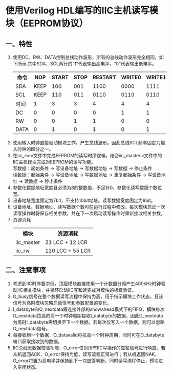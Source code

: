 # 使用Verilog HDL编写的IIC主机读写模块（EEPROM协议） #
## 一、特性 ##
1. 使用DC、RW、DATA控制总线动作波形，所有的总线动作波形完全相同，如下所示,其中SDA、SCL两行的“1”代表输出高电平，“0”代表输出低电平。
	<table>
	<tr>
		<th>命令</th>
	    <th>NOP</th>
		<th>START</th>
		<th>STOP</th>
		<th>RESTART</th>
		<th>WRITE0</th>
		<th>WRITE1</th>
		<th>READ</th>
	</tr>
	<tr>
		<td>SDA</td>
		<td>KEEP</td>
		<td>100</td>
		<td>001</td>
		<td>1100</td>
		<td>0000</td>
		<td>1111</td>
		<td>1111</td>
	</tr>
	<tr>
		<td>SCL</td>
		<td>KEEP</td>
		<td>110</td>
		<td>011</td>
		<td>0110</td>
		<td>0110</td>
		<td>0110</td>
		<td>0110</td>
	</tr>
	<tr>
		<td>时间</td>
		<td>1</td>
		<td>3</td>
		<td>3</td>
		<td>4</td>
		<td>4</td>
		<td>4</td>
		<td>4</td>
	</tr>
	<tr>
		<td>DC</td>
		<td>0</td>
		<td>0</td>
		<td>0</td>
		<td>0</td>
		<td>1</td>
		<td>1</td>
		<td>1</td>
	</tr>
	<tr>
		<td>RW</td>
		<td>0</td>
		<td>0</td>
		<td>1</td>
		<td>1</td>
		<td>0</td>
		<td>0</td>
		<td>1</td>
	</tr>
	<tr>
		<td>DATA</td>
		<td>0</td>
		<td>1</td>
		<td>0</td>
		<td>1</td>
		<td>0</td>
		<td>1</td>
		<td>X</td>
	</tr>
	</table>
2. 使用输入时钟直接驱动模块工作，产生总线波形。因此总线SCL频率固定为输入时钟的四分之一。
3. 在iic\_rw.v文件中完成EEPROM的读写时序逻辑，结合iic\_master.v文件中的IIC主机模块完成对EEPROM的读写功能。<br>
	写数据：起始条件 -> 写设备地址 -> 写数据地址 -> 写数据 -> 停止条件<br>
	读数据：起始条件 -> 写设备地址 -> 写数据地址 -> 重复起始条件 -> 写设备地址 -> 读数据 -> 停止条件
4. 参数化数据地址宽度且必须为8的整数倍，不足补0。参数化读写数据个数位宽。
5. 设备地址宽度固定为7bit，不支持10bit地址。读写数据宽度固定为8bit。
6. 设备地址、数据地址、读写数据个数可在运行过程中修改。每次模块启动一次读写操作时将保存相关参数，并在下一次启动读写操作时重新接收相关参数。
7. 资源消耗
	<table>
	<tr>
		<th>模块</th>
		<th>资源消耗</th>
	</tr>
	<tr>
		<td>iic_master</td>
		<td>21 LCC + 12 LCR</td>
	</tr>
	<tr>
		<td>iic_rw</td>
		<td>120 LCC + 55 LCR</td>
	</tr>
	</table>
## 二、注意事项 ##
1. 考虑到IIC时序要求低，顶层模块直接使用一个计数器分频产生400kHz时钟驱动IIC相关模块，并循环启动IIC写和读完成对模块的板级验证。
2. O\_busy信号在整个数据读写流程中保持为高，用于指示模块工作状态，且该信号为高时模块忽略启动信号和参数配置的变化。
3. I\_databyte和O\_nextdata需连接外部的showahead模式下的FIFO，模块每次O\_nextdata拉高的前一个时钟周期接收I\_databyte的数据，因此O\_nextdata为高时I\_databyte需切换至下一个数据。若每次仅写入一个数据，则可以忽略O\_nextdata信号。
4. 每接收到一个数据，O\_datavalid将拉高一个时钟周期，同时可在O\_databyte端口获取接收到的数据。
5. IIC总线无数据校验功能，O\_error仅对所有IIC写操作的应答信号进行响应。若从机返回ACK，O\_error保持为低，读写流程正常进行；若从机返回NAK，O\_error将置为高电平并保持到下一次应答判断，同时读写流程停止，模块进入空闲状态。